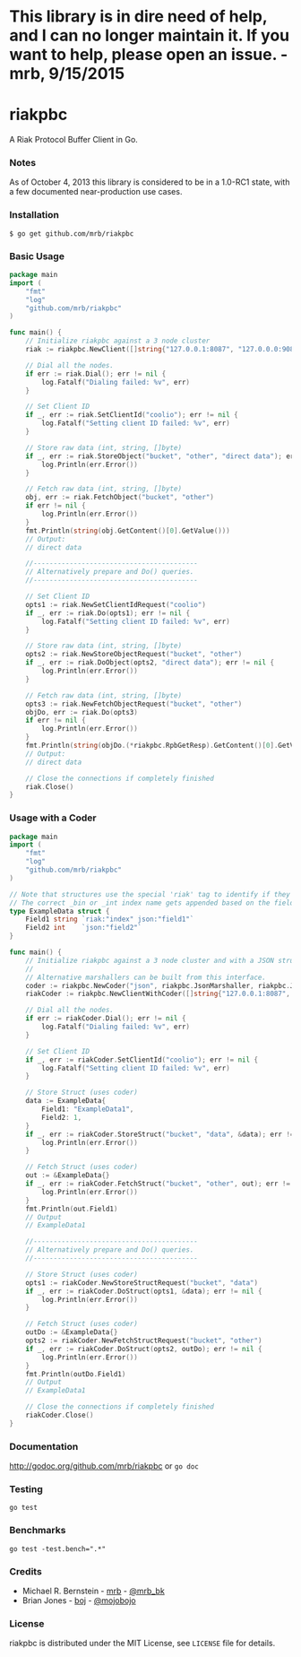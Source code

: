 # This library is in dire need of help, and I can no longer maintain it. If you want to help, please open an issue. - mrb, 9/15/2015


riakpbc
=======

A Riak Protocol Buffer Client in Go.

### Notes

As of October 4, 2013 this library is considered to be in a 1.0-RC1 state, with a few documented near-production use cases.

### Installation

	$ go get github.com/mrb/riakpbc

### Basic Usage

```go
package main
import (
	"fmt"
	"log"
	"github.com/mrb/riakpbc"
)

func main() {
	// Initialize riakpbc against a 3 node cluster
	riak := riakpbc.NewClient([]string{"127.0.0.1:8087", "127.0.0.0:9089", "127.0.0.0:9090"})

	// Dial all the nodes.
	if err := riak.Dial(); err != nil {
		log.Fatalf("Dialing failed: %v", err)
	}

	// Set Client ID
	if _, err := riak.SetClientId("coolio"); err != nil {
		log.Fatalf("Setting client ID failed: %v", err)
	}

	// Store raw data (int, string, []byte)
	if _, err := riak.StoreObject("bucket", "other", "direct data"); err != nil {
		log.Println(err.Error())
	}

	// Fetch raw data (int, string, []byte)
	obj, err := riak.FetchObject("bucket", "other")
	if err != nil {
		log.Println(err.Error())
	}
	fmt.Println(string(obj.GetContent()[0].GetValue()))
	// Output:
	// direct data

	//-----------------------------------------
	// Alternatively prepare and Do() queries.
	//-----------------------------------------

	// Set Client ID
	opts1 := riak.NewSetClientIdRequest("coolio")
	if _, err := riak.Do(opts1); err != nil {
		log.Fatalf("Setting client ID failed: %v", err)
	}

	// Store raw data (int, string, []byte)
	opts2 := riak.NewStoreObjectRequest("bucket", "other")
	if _, err := riak.DoObject(opts2, "direct data"); err != nil {
		log.Println(err.Error())
	}

	// Fetch raw data (int, string, []byte)
	opts3 := riak.NewFetchObjectRequest("bucket", "other")
	objDo, err := riak.Do(opts3)
	if err != nil {
		log.Println(err.Error())
	}
	fmt.Println(string(objDo.(*riakpbc.RpbGetResp).GetContent()[0].GetValue()))
	// Output:
	// direct data

	// Close the connections if completely finished
	riak.Close()
}
```

### Usage with a Coder

```go
package main
import (
	"fmt"
	"log"
	"github.com/mrb/riakpbc"
)

// Note that structures use the special 'riak' tag to identify if they are an index or not.
// The correct _bin or _int index name gets appended based on the field type.
type ExampleData struct {
	Field1 string `riak:"index" json:"field1"`
	Field2 int    `json:"field2"`
}

func main() {
	// Initialize riakpbc against a 3 node cluster and with a JSON struct coder.
	//
	// Alternative marshallers can be built from this interface.
	coder := riakpbc.NewCoder("json", riakpbc.JsonMarshaller, riakpbc.JsonUnmarshaller)
	riakCoder := riakpbc.NewClientWithCoder([]string{"127.0.0.1:8087", "127.0.0.0:9089", "127.0.0.0:9090"}, coder)

	// Dial all the nodes.
	if err := riakCoder.Dial(); err != nil {
		log.Fatalf("Dialing failed: %v", err)
	}

	// Set Client ID
	if _, err := riakCoder.SetClientId("coolio"); err != nil {
		log.Fatalf("Setting client ID failed: %v", err)
	}

	// Store Struct (uses coder)
	data := ExampleData{
		Field1: "ExampleData1",
		Field2: 1,
	}
	if _, err := riakCoder.StoreStruct("bucket", "data", &data); err != nil {
		log.Println(err.Error())
	}

	// Fetch Struct (uses coder)
	out := &ExampleData{}
	if _, err := riakCoder.FetchStruct("bucket", "other", out); err != nil {
		log.Println(err.Error())
	}
	fmt.Println(out.Field1)
	// Output
	// ExampleData1

	//-----------------------------------------
	// Alternatively prepare and Do() queries.
	//-----------------------------------------

	// Store Struct (uses coder)
	opts1 := riakCoder.NewStoreStructRequest("bucket", "data")
	if _, err := riakCoder.DoStruct(opts1, &data); err != nil {
		log.Println(err.Error())
	}

	// Fetch Struct (uses coder)
	outDo := &ExampleData{}
	opts2 := riakCoder.NewFetchStructRequest("bucket", "other")
	if _, err := riakCoder.DoStruct(opts2, outDo); err != nil {
		log.Println(err.Error())
	}
	fmt.Println(outDo.Field1)
	// Output
	// ExampleData1

	// Close the connections if completely finished
	riakCoder.Close()
}
```

### Documentation

http://godoc.org/github.com/mrb/riakpbc or `go doc`

### Testing

`go test`

### Benchmarks

`go test -test.bench=".*"`

### Credits

* Michael R. Bernstein - [mrb](https://github.com/mrb) - [@mrb_bk](https://twitter.com/mrb_bk)
* Brian Jones - [boj](https://github.com/boj) - [@mojobojo](https://twitter.com/mojobojo)

### License

riakpbc is distributed under the MIT License, see `LICENSE` file for details.
